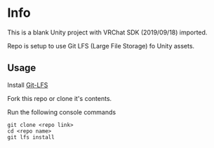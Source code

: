 # Info

This is a blank Unity project with VRChat SDK (2019/09/18) imported.

Repo is setup to use Git LFS (Large File Storage) fo Unity assets.

## Usage

Install [Git-LFS](https://help.github.com/articles/installing-git-large-file-storage/)

Fork this repo or clone it's contents.

Run the following console commands

```
git clone <repo link>
cd <repo name>
git lfs install
```
